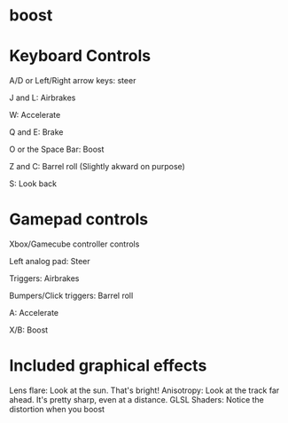 boost
=====
Keyboard Controls
====
A/D or Left/Right arrow keys: steer

J and L: Airbrakes

W: Accelerate

Q and E: Brake

O or the Space Bar: Boost

Z and C: Barrel roll (Slightly akward on purpose)

S: Look back

Gamepad controls
====
Xbox/Gamecube controller controls

Left analog pad: Steer

Triggers: Airbrakes

Bumpers/Click triggers: Barrel roll

A: Accelerate

X/B: Boost

Included graphical effects
====
Lens flare: Look at the sun. That's bright!
Anisotropy: Look at the track far ahead. It's pretty sharp, even at a distance.
GLSL Shaders: Notice the distortion when you boost
